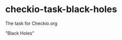 checkio-task-black-holes
===============================

The task for Checkio.org

"Black Holes"


